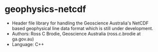 # geophysics-netcdf

- Header file library for handling the Geoscience Australia's NetCDF based geophysical line data format which is still under development.
- Authors: Ross C Brodie, Geoscience Australia (ross.c.brodie at ga.gov.au)
- Language: C++
